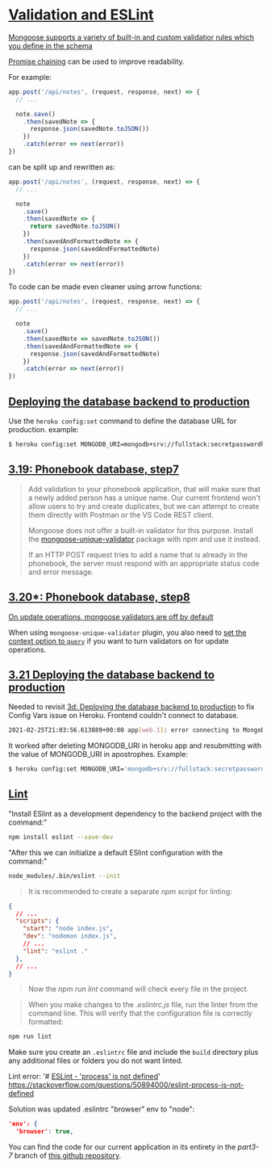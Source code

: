 # [Validation and ESLint](https://fullstackopen.com/en/part3/validation_and_es_lint)

[Mongoose supports a variety of built-in and custom validatior rules which you define in the schema](https://mongoosejs.com/docs/validation.html)


[Promise chaining](https://javascript.info/promise-chaining) can be used to improve readability.

For example:

```js
app.post('/api/notes', (request, response, next) => {
  // ...

  note.save()
    .then(savedNote => {
      response.json(savedNote.toJSON())
    })
    .catch(error => next(error)) 
})
```

can be split up and rewritten as:

```js
app.post('/api/notes', (request, response, next) => {
  // ...

  note
    .save()
    .then(savedNote => {
      return savedNote.toJSON()    
    })    
    .then(savedAndFormattedNote => {      
      response.json(savedAndFormattedNote)    
    })
    .catch(error => next(error)) 
})
```

To code can be made even cleaner using arrow functions:

```js
app.post('/api/notes', (request, response, next) => {
  // ...

  note
    .save()
    .then(savedNote => savedNote.toJSON())    
    .then(savedAndFormattedNote => {
      response.json(savedAndFormattedNote)
    }) 
    .catch(error => next(error)) 
})
```


## [Deploying the database backend to production](https://fullstackopen.com/en/part3/validation_and_es_lint#deploying-the-database-backend-to-production)

Use the `heroku config:set` command to define the database URL for production. example:

```bash
$ heroku config:set MONGODB_URI=mongodb+srv://fullstack:secretpasswordhere@cluster0-ostce.mongodb.net/note-app?retryWrites=true
```


## [3.19: Phonebook database, step7](https://fullstackopen.com/en/part3/validation_and_es_lint#exercises-3-19-3-21)

>  Add validation to your phonebook application, that will make sure that a newly added person has a unique name. Our current frontend won't allow users to try and create duplicates, but we can attempt to create them directly with Postman or the VS Code REST client.
>
> Mongoose does not offer a built-in validator for this purpose. Install the [mongoose-unique-validator](https://github.com/blakehaswell/mongoose-unique-validator#readme) package with npm and use it instead.
>
> If an HTTP POST request tries to add a name that is already in the phonebook, the server must respond with an appropriate status code and error message.



## [3.20*: Phonebook database, step8](https://fullstackopen.com/en/part3/validation_and_es_lint#exercises-3-19-3-21)

[On update operations, mongoose validators are off by default](https://mongoosejs.com/docs/validation.html)

When using `mongoose-unique-validator` plugin, you also need to [set the context option to `query`](https://github.com/blakehaswell/mongoose-unique-validator#find--updates) if you want to turn validators on for update operations.


## [3.21 Deploying the database backend to production](https://fullstackopen.com/en/part3/validation_and_es_lint#exercises-3-19-3-21)

Needed to revisit [3d: Deploying the database backend to production](https://fullstackopen.com/en/part3/validation_and_es_lint#deploying-the-database-backend-to-production) to fix Config Vars issue on Heroku. Frontend couldn't connect to database.

```bash
2021-02-25T21:03:56.613889+00:00 app[web.1]: error connecting to MongoDB: The `uri` parameter to `openUri()` must be a string, got "undefined". Make sure the first parameter to `mongoose.connect()` or `mongoose.createConnection()` is a string.
```


It worked after deleting MONGODB_URI in heroku app and resubmitting with the value of MONGODB_URI in apostrophes. Example:

```bash
$ heroku config:set MONGODB_URI='mongodb+srv://fullstack:secretpasswordhere@cluster0-ostce.mongodb.net/note-app?retryWrites=true'
```


## [Lint](https://fullstackopen.com/en/part3/validation_and_es_lint#lint)

"Install ESlint as a development dependency to the backend project with the command:"

```bash
npm install eslint --save-dev
```

"After this we can initialize a default ESlint configuration with the command:"

```bash
node_modules/.bin/eslint --init
```

> It is recommended to create a separate _npm script_ for linting:

```json
{
  // ...
  "scripts": {
    "start": "node index.js",
    "dev": "nodemon index.js",
    // ...
    "lint": "eslint ."
  },
  // ...
}
```

> Now the _npm run lint_ command will check every file in the project.

> When you make changes to the _.eslintrc.js_ file, run the linter from the command line. This will verify that the configuration file is correctly formatted:

```bash
npm run lint
```


Make sure you create an `.eslintrc` file and include the `build` directory plus any additional files or folders you do not want linted.


Lint error: '# [ESLint - 'process' is not defined](https://stackoverflow.com/questions/50894000/eslint-process-is-not-defined)'
https://stackoverflow.com/questions/50894000/eslint-process-is-not-defined

Solution was updated .eslintrc "browser" env to "node":

```json
'env': {
  'browser': true,
```

You can find the code for our current application in its entirety in the _part3-7_ branch of [this github repository](https://github.com/fullstack-hy2020/part3-notes-backend/tree/part3-7).


